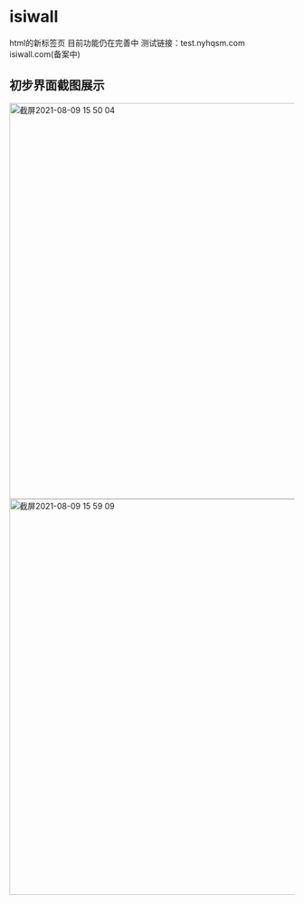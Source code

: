 # isiwall
html的新标签页
目前功能仍在完善中
测试链接：test.nyhqsm.com
isiwall.com(备案中)


## 初步界面截图展示
<img width="700" alt="截屏2021-08-09 15 50 04" src="https://user-images.githubusercontent.com/62656402/128675376-17bd00dc-9318-40b9-bd03-e0cabe4de1db.png">
<img width="700" alt="截屏2021-08-09 15 59 09" src="https://user-images.githubusercontent.com/62656402/128675572-6f73a9a8-ff9f-4d25-8265-67aa3c8c2e8a.png">


